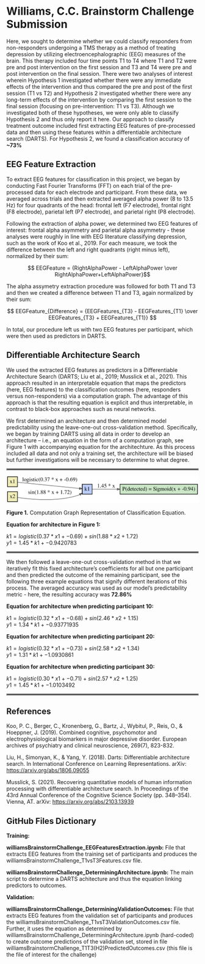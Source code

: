 # Williams, C.C. Brainstorm Challenge Submission
Here, we sought to determine whether we could classify responders from non-responders undergoing a TMS therapy as a method of treating depression by utilizing electroencephalographic (EEG) measures of the brain. This therapy included four time points T1 to T4 where T1 and T2 were pre and post intervention on the first session and T3 and T4 were pre and post intervention on the final session. There were two analyses of interest wherein Hypothesis 1 investigated whether there were any immediate effects of the intervention and thus compared the pre and post of the first session (T1 vs T2) and Hypothesis 2 investigated whether there were any long-term effects of the intervention by comparing the first session to the final session (focusing on pre-intervention: T1 vs T3). Although we investigated both of these hypotheses, we were only able to classify Hypothesis 2 and thus only report it here. Our approach to classify treatment outcome included first extracting EEG features of pre-processed data and then using these features within a differentiable architecture search (DARTS). For Hypothesis 2, we found a classification accuracy of **~73%**
  
## EEG Feature Extraction
To extract EEG features for classification in this project, we began by conducting Fast Fourier Transforms (FFT) on each trial of the pre-processed data for each electrode and participant. From these data, we averaged across trials and then extracted averaged alpha power (8 to 13.5 Hz) for four quadrants of the head: frontal left (F7 electrode), frontal right (F8 electrode), parietal left (P7 electrode), and parietal right (P8 electrode).
  
Following the extraction of alpha power, we determined two EEG features of interest: frontal alpha asymmetry and parietal alpha asymmetry - these analyses were roughly in line with EEG literature classifying depression, such as the work of Koo et al., 2019. For each measure, we took the difference between the left and right quadrants (right minus left), normalized by their sum:
  
$$ EEGFeature = {RightAlphaPower - LeftAlphaPower \over RightAlphaPower+LeftAlphaPower}$$

The alpha assymetry extraction procedure was followed for both T1 and T3 and then we created a difference between T1 and T3, again normalized by their sum:
  
$$ EEGFeature_{Difference} = {EEGFeatures_{T3} - EEGFeatures_{T1} \over EEGFeatures_{T3} + EEGFeatures_{T1}} $$

In total, our procedure left us with two EEG features per participant, which were then used as predictors in DARTS.
  
## Differentiable Architecture Search
We used the extracted EEG features as predictors in a Differentiable Architecture Search (DARTS; Liu et al., 2019; Musslick et al., 2021). This approach resulted in an interpretable equation that maps the predictors (here, EEG features) to the classification outcomes (here, responders versus non-responders) via a computation graph. The advantage of this approach is that the resulting equation is explicit and thus interpretable, in contrast to black-box approaches such as neural networks. 

We first determined an architecture and then determined model predictability using the leave-one-out cross-validation method. Specifically, we began by training DARTS using all data in order to develop an architecture – i.e., an equation in the form of a computation graph, see Figure 1 with accompanying equation for the architechture. As this process included all data and not only a training set, the architecture will be biased but further investigations will be necessary to determine to what degree. 

<hr style="border:2px solid gray">
  
![Alt text](/Images/williamsBrainstormChallenge_Figure1.svg "Figure 2. Example Architecture")

**Figure 1.** Computation Graph Representation of Classification Equation.

**Equation for architecture in Figure 1:**

$k1 = logistic(0.37 * x1 + -0.69) + sin(1.88 * x2 + 1.72)$  
$y1 = 1.45 * k1 + -0.9420783$  

<hr style="border:2px solid gray">

We then followed a leave-one-out cross-validation method in that we iteratively fit this fixed architecture’s coefficients for all but one participant and then predicted the outcome of the remaining participant, see the following three example equations that signify different iterations of this process. The averaged accuracy was used as our model’s predictability metric - here, the resulting accuracy was **72.86%**

**Equation for architecture when predicting participant 10:**

$k1 = logistic(0.32 * x1 + -0.68) + sin(2.46 * x2 + 1.15)$  
$y1 = 1.34 * k1 + -0.93771935$  
  
  
**Equation for architecture when predicting participant 20:**

$k1 = logistic(0.32 * x1 + -0.73) + sin(2.58 * x2 + 1.34)$  
$y1 = 1.31 * k1 + -1.0930861$  


**Equation for architecture when predicting participant 30:**

$k1 = logistic(0.30 * x1 + -0.71) + sin(2.57 * x2 + 1.25)$  
$y1 = 1.45 * k1 + -1.0103492$  

<hr style="border:2px solid gray">

## References

Koo, P. C., Berger, C., Kronenberg, G., Bartz, J., Wybitul, P., Reis, O., & Hoeppner, J. (2019). Combined cognitive, psychomotor and electrophysiological biomarkers in major depressive disorder. European archives of psychiatry and clinical neuroscience, 269(7), 823-832.

Liu, H., Simonyan, K., & Yang, Y. (2018). Darts: Differentiable architecture search. In International Conference on Learning Representations. arXiv: https://arxiv.org/abs/1806.09055

Musslick, S. (2021). Recovering quantitative models of human information processing with differentiable architecture search. In Proceedings of the 43rd Annual Conference of the Cognitive Science Society (pp. 348–354). Vienna, AT. arXiv: https://arxiv.org/abs/2103.13939

## GitHub Files Dictionary

**Training:**

**williamsBrainstormChallenge_EEGFeaturesExtraction.ipynb:** File that extracts EEG features from the training set of participants and produces the williamsBrainstormChallenge_T1vsT3Features.csv file.

**williamsBrainstormChallenge_DeterminingArchitecture.ipynb:** The main script to determine a DARTS achitecture and thus the equation linking predictors to outcomes.

**Validation:**

**williamsBrainstormChallenge_DeterminingValidationOutcomes:** File that extracts EEG features from the validation set of participants and produces the williamsBrainstormChallenge_T1vsT3ValidationOutcomes.csv file. Further, it uses the equation as determined by williamsBrainstormChallenge_DeterminingArchitecture.ipynb (hard-coded) to create outcome predictions of the validation set, stored in file williamsBrainstormChallenge_T1T3(H2)PredictedOutcomes.csv (this file is the file of interest for the challenge)
